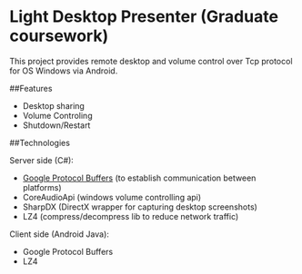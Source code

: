 Light Desktop Presenter (Graduate coursework)
=====================

This project provides remote desktop and volume control over Tcp protocol for OS Windows via Android.

##Features

* Desktop sharing
* Volume Controling
* Shutdown/Restart

##Technologies

Server side (C#):
- [Google Protocol Buffers](https://developers.google.com/protocol-buffers/?hl=en) (to establish communication between platforms)
- CoreAudioApi (windows volume controlling api)
- SharpDX (DirectX wrapper for capturing desktop screenshots)
- LZ4 (compress/decompress lib to reduce network traffic)

Client side (Android Java):
- Google Protocol Buffers
- LZ4



